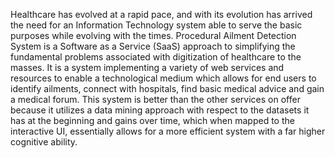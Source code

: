Healthcare has evolved at a rapid pace, and with
its evolution has arrived the need for an Information Technology
system able to serve the basic purposes while evolving with the
times. Procedural Ailment Detection System is a Software as a
Service (SaaS) approach to simplifying the fundamental problems
associated with digitization of healthcare to the masses. It is a
system implementing a variety of web services and resources
to enable a technological medium which allows for end users
to identify ailments, connect with hospitals, find basic medical
advice and gain a medical forum. This system is better than the
other services on offer because it utilizes a data mining approach
with respect to the datasets it has at the beginning and gains over
time, which when mapped to the interactive UI, essentially allows
for a more efficient system with a far higher cognitive ability.
